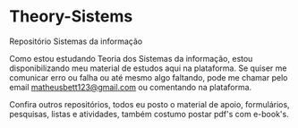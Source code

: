 # Theory-Sistems
Repositório Sistemas da informação


Como estou estudando Teoria dos Sistemas da informação, estou disponibilizando meu material de estudos aqui na plataforma.
Se quiser me comunicar erro ou falha ou até mesmo algo faltando, pode me chamar pelo email matheusbett123@gmail.com ou comentando na plataforma.

Confira outros repositórios, todos eu posto o material de apoio, formulários, pesquisas, listas e atividades, também costumo postar pdf's com e-book's.
